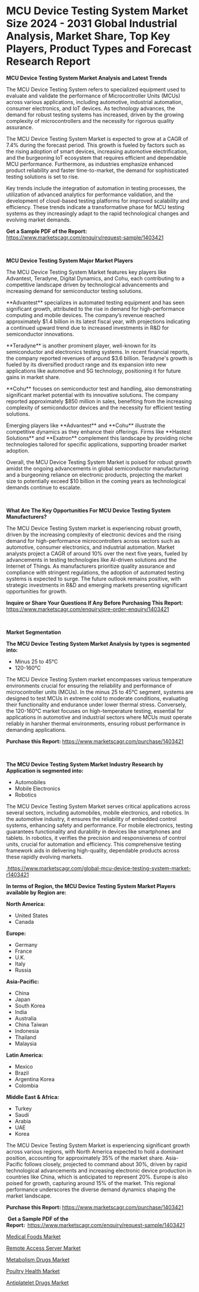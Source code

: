 <p><h1>MCU Device Testing System Market Size 2024 - 2031 Global Industrial Analysis, Market Share, Top Key Players, Product Types and Forecast Research Report</h1></p><p><strong>MCU Device Testing System Market Analysis and Latest Trends</strong></p>
<p><p>The MCU Device Testing System refers to specialized equipment used to evaluate and validate the performance of Microcontroller Units (MCUs) across various applications, including automotive, industrial automation, consumer electronics, and IoT devices. As technology advances, the demand for robust testing systems has increased, driven by the growing complexity of microcontrollers and the necessity for rigorous quality assurance.</p><p>The MCU Device Testing System Market is expected to grow at a CAGR of 7.4% during the forecast period. This growth is fueled by factors such as the rising adoption of smart devices, increasing automotive electrification, and the burgeoning IoT ecosystem that requires efficient and dependable MCU performance. Furthermore, as industries emphasize enhanced product reliability and faster time-to-market, the demand for sophisticated testing solutions is set to rise.</p><p>Key trends include the integration of automation in testing processes, the utilization of advanced analytics for performance validation, and the development of cloud-based testing platforms for improved scalability and efficiency. These trends indicate a transformative phase for MCU testing systems as they increasingly adapt to the rapid technological changes and evolving market demands.</p></p>
<p><strong>Get a Sample PDF of the Report:&nbsp;</strong> <a href="https://www.marketscagr.com/enquiry/request-sample/1403421?utm_campaign=1529&utm_medium=2&utm_source=Github&utm_content=ia&utm_term=23102024&utm_id=mcu-device-testing-system">https://www.marketscagr.com/enquiry/request-sample/1403421</a></p>
<p>&nbsp;</p>
<p><strong>MCU Device Testing System Major Market Players</strong></p>
<p><p>The MCU Device Testing System Market features key players like Advantest, Teradyne, Digital Dynamics, and Cohu, each contributing to a competitive landscape driven by technological advancements and increasing demand for semiconductor testing solutions.</p><p>**Advantest** specializes in automated testing equipment and has seen significant growth, attributed to the rise in demand for high-performance computing and mobile devices. The company’s revenue reached approximately $1.4 billion in its latest fiscal year, with projections indicating a continued upward trend due to increased investments in R&D for semiconductor innovations.</p><p>**Teradyne** is another prominent player, well-known for its semiconductor and electronics testing systems. In recent financial reports, the company reported revenues of around $3.6 billion. Teradyne's growth is fueled by its diversified product range and its expansion into new applications like automotive and 5G technology, positioning it for future gains in market share.</p><p>**Cohu** focuses on semiconductor test and handling, also demonstrating significant market potential with its innovative solutions. The company reported approximately $850 million in sales, benefiting from the increasing complexity of semiconductor devices and the necessity for efficient testing solutions.</p><p>Emerging players like **Advantest** and **Cohu** illustrate the competitive dynamics as they enhance their offerings. Firms like **Hastest Solutions** and **Exatron** complement this landscape by providing niche technologies tailored for specific applications, supporting broader market adoption.</p><p>Overall, the MCU Device Testing System Market is poised for robust growth amidst the ongoing advancements in global semiconductor manufacturing and a burgeoning reliance on electronic products, projecting the market size to potentially exceed $10 billion in the coming years as technological demands continue to escalate.</p></p>
<p>&nbsp;</p>
<p><strong>What Are The Key Opportunities For MCU Device Testing System Manufacturers?</strong></p>
<p><p>The MCU Device Testing System market is experiencing robust growth, driven by the increasing complexity of electronic devices and the rising demand for high-performance microcontrollers across sectors such as automotive, consumer electronics, and industrial automation. Market analysts project a CAGR of around 10% over the next five years, fueled by advancements in testing technologies like AI-driven solutions and the Internet of Things. As manufacturers prioritize quality assurance and compliance with stringent regulations, the adoption of automated testing systems is expected to surge. The future outlook remains positive, with strategic investments in R&D and emerging markets presenting significant opportunities for growth.</p></p>
<p><strong>Inquire or Share Your Questions If Any Before Purchasing This Report:</strong> <a href="https://www.marketscagr.com/enquiry/pre-order-enquiry/1403421?utm_campaign=1529&utm_medium=2&utm_source=Github&utm_content=ia&utm_term=23102024&utm_id=mcu-device-testing-system">https://www.marketscagr.com/enquiry/pre-order-enquiry/1403421</a></p>
<p>&nbsp;</p>
<p><strong>Market Segmentation</strong></p>
<p><strong>The MCU Device Testing System Market Analysis by types is segmented into:</strong></p>
<p><ul><li>Minus 25 to 45℃</li><li>120-160℃</li></ul></p>
<p><p>The MCU Device Testing System market encompasses various temperature environments crucial for ensuring the reliability and performance of microcontroller units (MCUs). In the minus 25 to 45℃ segment, systems are designed to test MCUs in extreme cold to moderate conditions, evaluating their functionality and endurance under lower thermal stress. Conversely, the 120-160℃ market focuses on high-temperature testing, essential for applications in automotive and industrial sectors where MCUs must operate reliably in harsher thermal environments, ensuring robust performance in demanding applications.</p></p>
<p><strong>Purchase this Report:&nbsp;</strong><a href="https://www.marketscagr.com/purchase/1403421?utm_campaign=1529&utm_medium=2&utm_source=Github&utm_content=ia&utm_term=23102024&utm_id=mcu-device-testing-system">https://www.marketscagr.com/purchase/1403421</a></p>
<p>&nbsp;</p>
<p><strong>The MCU Device Testing System Market Industry Research by Application is segmented into:</strong></p>
<p><ul><li>Automobiles</li><li>Mobile Electronics</li><li>Robotics</li></ul></p>
<p><p>The MCU Device Testing System Market serves critical applications across several sectors, including automobiles, mobile electronics, and robotics. In the automotive industry, it ensures the reliability of embedded control systems, enhancing safety and performance. For mobile electronics, testing guarantees functionality and durability in devices like smartphones and tablets. In robotics, it verifies the precision and responsiveness of control units, crucial for automation and efficiency. This comprehensive testing framework aids in delivering high-quality, dependable products across these rapidly evolving markets.</p></p>
<p><a href="https://www.marketscagr.com/global-mcu-device-testing-system-market-r1403421?utm_campaign=1529&utm_medium=2&utm_source=Github&utm_content=ia&utm_term=23102024&utm_id=mcu-device-testing-system">&nbsp;https://www.marketscagr.com/global-mcu-device-testing-system-market-r1403421</a></p>
<p><strong>In terms of Region, the MCU Device Testing System Market Players available by Region are:</strong></p>
<p>
    <p> <strong> North America: </strong>
        <ul>
            <li>United States</li>
            <li>Canada</li>
        </ul>
        </p> 
    <p> <strong> Europe: </strong>
        <ul>
            <li>Germany</li>
            <li>France</li>
            <li>U.K.</li>
            <li>Italy</li>
            <li>Russia</li>
        </ul>
        </p> 
    <p> <strong> Asia-Pacific: </strong>
        <ul>
            <li>China</li>
            <li>Japan</li>
            <li>South Korea</li>
            <li>India</li>
            <li>Australia</li>
            <li>China Taiwan</li>
            <li>Indonesia</li>
            <li>Thailand</li>
            <li>Malaysia</li>
        </ul>
        </p> 
    <p> <strong> Latin America: </strong>
        <ul>
            <li>Mexico</li>
            <li>Brazil</li>
            <li>Argentina Korea</li>
            <li>Colombia</li>
        </ul>
        </p> 
    <p> <strong> Middle East & Africa: </strong>
        <ul>
            <li>Turkey</li>
            <li>Saudi</li>
            <li>Arabia</li>
            <li>UAE</li>
            <li>Korea</li>
        </ul>
    </p>
    </p>
<p><p>The MCU Device Testing System Market is experiencing significant growth across various regions, with North America expected to hold a dominant position, accounting for approximately 35% of the market share. Asia-Pacific follows closely, projected to command about 30%, driven by rapid technological advancements and increasing electronic device production in countries like China, which is anticipated to represent 20%. Europe is also poised for growth, capturing around 15% of the market. This regional performance underscores the diverse demand dynamics shaping the market landscape.</p></p>
<p><strong>Purchase this Report: </strong><a href="https://www.marketscagr.com/purchase/1403421?utm_campaign=1529&utm_medium=2&utm_source=Github&utm_content=ia&utm_term=23102024&utm_id=mcu-device-testing-system">https://www.marketscagr.com/purchase/1403421</a></p>
<p>&nbsp;<strong>Get a Sample PDF of the Report:&nbsp;&nbsp;</strong><a href="https://www.marketscagr.com/enquiry/request-sample/1403421?utm_campaign=1529&utm_medium=2&utm_source=Github&utm_content=ia&utm_term=23102024&utm_id=mcu-device-testing-system">https://www.marketscagr.com/enquiry/request-sample/1403421</a></p>
<p><strong></strong></p>
<p><p><a href="https://www.linkedin.com/pulse/strategic-roadmap-success-global-medical-foods-market-analysis-dwrsf?utm_campaign=1529&utm_medium=2&utm_source=Github&utm_content=ia&utm_term=23102024&utm_id=mcu-device-testing-system">Medical Foods Market</a></p><p><a href="https://github.com/Chiragrp22/Market-Research-Report-List-6/blob/main/remote-access-server-market.md?utm_campaign=1529&utm_medium=2&utm_source=Github&utm_content=ia&utm_term=23102024&utm_id=mcu-device-testing-system">Remote Access Server Market</a></p><p><a href="https://www.linkedin.com/pulse/analyzing-global-metabolism-drugs-market-growth-prospects-gsnhf?utm_campaign=1529&utm_medium=2&utm_source=Github&utm_content=ia&utm_term=23102024&utm_id=mcu-device-testing-system">Metabolism Drugs Market</a></p><p><a href="https://www.linkedin.com/pulse/poultry-health-mosaic-piecing-together-global-market-dynamics-bhxrf?utm_campaign=1529&utm_medium=2&utm_source=Github&utm_content=ia&utm_term=23102024&utm_id=mcu-device-testing-system">Poultry Health Market</a></p><p><a href="https://www.linkedin.com/pulse/antiplatelet-drugs-market-emerging-trends-future-prospects-od8zf?utm_campaign=1529&utm_medium=2&utm_source=Github&utm_content=ia&utm_term=23102024&utm_id=mcu-device-testing-system">Antiplatelet Drugs Market</a></p></p>